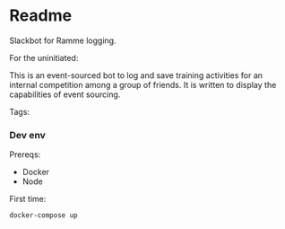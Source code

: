 # Readme

Slackbot for Ramme logging.

For the uninitiated:

This is an event-sourced bot to log and save training activities for an internal competition among a group of friends. It is written to display the capabilities of event sourcing.

Tags:

### Dev env

Prereqs:

  + Docker
  + Node

First time:

``` sh
docker-compose up
```

